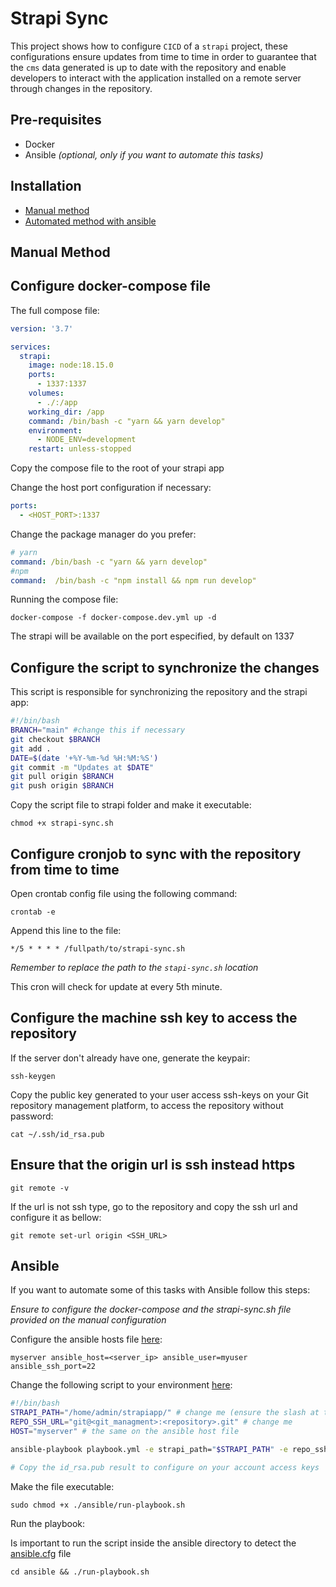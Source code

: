 # Strapi Sync
This project shows how to configure `CICD` of a `strapi` project, these configurations ensure updates from time to time in order to guarantee that the `cms` data generated is up to date with the repository and enable developers to interact with the application installed on a remote server through changes in the repository.

## Pre-requisites
- Docker
- Ansible *(optional, only if you want to automate this tasks)*


## Installation
- [Manual method](#manual)
- [Automated method with ansible](#ansible)

## <a id="manual">Manual Method</a>
## Configure docker-compose file

The full compose file:

```yml
version: '3.7'

services: 
  strapi:
    image: node:18.15.0
    ports: 
      - 1337:1337
    volumes:
      - ./:/app
    working_dir: /app
    command: /bin/bash -c "yarn && yarn develop"
    environment:
      - NODE_ENV=development
    restart: unless-stopped
```
Copy the compose file to the root of your strapi app


Change the host port configuration if necessary:
```yaml
ports: 
  - <HOST_PORT>:1337
```
Change the package manager do you prefer:
```yaml
# yarn
command: /bin/bash -c "yarn && yarn develop"
#npm
command:  /bin/bash -c "npm install && npm run develop"

```

Running the compose file:

```shell
docker-compose -f docker-compose.dev.yml up -d
```

The strapi will be available on the port especified, by default on 1337

## Configure the script to synchronize the changes

This script is responsible for synchronizing the repository and the strapi app:

```bash
#!/bin/bash
BRANCH="main" #change this if necessary
git checkout $BRANCH
git add .
DATE=$(date '+%Y-%m-%d %H:%M:%S')
git commit -m "Updates at $DATE"
git pull origin $BRANCH
git push origin $BRANCH
```

Copy the script file to strapi folder and make it executable:

```
chmod +x strapi-sync.sh
```

## Configure cronjob to sync with the repository from time to time

Open crontab config file using the following command:

```shell
crontab -e
```

Append this line to the file:

```
*/5 * * * * /fullpath/to/strapi-sync.sh
```
*Remember to replace the path to the `stapi-sync.sh` location*

This cron will check for update at every 5th minute.

## Configure the machine ssh key to access the repository

If the server don't already have one, generate the keypair:
```
ssh-keygen
```
Copy the public key generated to your user access ssh-keys on your Git repository management platform,
to access the repository without password:
```
cat ~/.ssh/id_rsa.pub
```

## Ensure that the origin url is ssh instead https
```
git remote -v
```
If the url is not ssh type, go to the repository and copy the ssh url and configure it as bellow:
```
git remote set-url origin <SSH_URL>
```

## <a id="ansible">Ansible</a>
If you want to automate some of this tasks with Ansible follow this steps:

*Ensure to configure the docker-compose and the strapi-sync.sh file provided on the manual configuration*

Configure the ansible hosts file [here](./ansible/hosts):
```
myserver ansible_host=<server_ip> ansible_user=myuser ansible_ssh_port=22
```
Change the following script to your environment [here](./ansible/run-playbook.sh):
```bash
#!/bin/bash
STRAPI_PATH="/home/admin/strapiapp/" # change me (ensure the slash at the end of the path)
REPO_SSH_URL="git@<git_managment>:<repository>.git" # change me
HOST="myserver" # the same on the ansible host file

ansible-playbook playbook.yml -e strapi_path="$STRAPI_PATH" -e repo_ssh_url="$REPO_SSH_URL" -e hosts="$HOST"

# Copy the id_rsa.pub result to configure on your account access keys
```
Make the file executable:
```shell
sudo chmod +x ./ansible/run-playbook.sh
```
Run the playbook:

Is important to run the script inside the ansible directory to detect the [ansible.cfg](./ansible/ansible.cfg) file
```shell
cd ansible && ./run-playbook.sh
```
